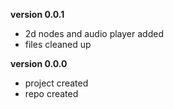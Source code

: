 **version 0.0.1**
+ 2d nodes and audio player added
+ files cleaned up

**version 0.0.0**  
+ project created
+ repo created



